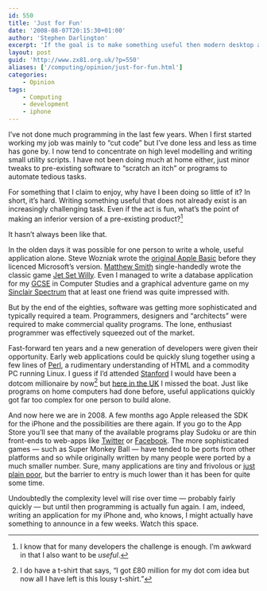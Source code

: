 ```yaml
---
id: 550
title: 'Just for Fun'
date: '2008-08-07T20:15:30+01:00'
author: 'Stephen Darlington'
excerpt: 'If the goal is to make something useful then modern desktop and web programming is just too hard. Is there anything out there to rekindle my enthusiasm?'
layout: post
guid: 'http://www.zx81.org.uk/?p=550'
aliases: ['/computing/opinion/just-for-fun.html']
categories:
    - Opinion
tags:
    - Computing
    - development
    - iphone
---
```


I’ve not done much programming in the last few years. When I first started working my job was mainly to “cut code” but I’ve done less and less as time has gone by. I now tend to concentrate on high level modelling and writing small utility scripts. I have not been doing much at home either, just minor tweaks to pre-existing software to “scratch an itch” or programs to automate tedious tasks.

For something that I claim to enjoy, why have I been doing so little of it? In short, it’s hard. Writing something useful that does not already exist is an increasingly challenging task. Even if the act is fun, what’s the point of making an inferior version of a pre-existing product?[^1]

It hasn’t always been like that.

In the olden days it was possible for one person to write a whole, useful application alone. Steve Wozniak wrote the [original Apple Basic](http://www.retrothing.com/2008/07/restoring-wozs.html) before they licenced Microsoft’s version. [Matthew Smith](http://en.wikipedia.org/wiki/Matthew_Smith_%28games_programmer%29) single-handedly wrote the classic game [Jet Set Willy](http://www.worldofspectrum.org/infoseekid.cgi?id=0002589). Even I managed to write a database application for my [GCSE](http://en.wikipedia.org/wiki/GCSE) in Computer Studies and a graphical adventure game on my [Sinclair Spectrum](http://www.ysrnry.co.uk/cover1.htm) that at least one friend was quite impressed with.

But by the end of the eighties, software was getting more sophisticated and typically required a team. Programmers, designers and “architects” were required to make commercial quality programs. The lone, enthusiast programmer was effectively squeezed out of the market.

Fast-forward ten years and a new generation of developers were given their opportunity. Early web applications could be quickly slung together using a few lines of [Perl](/computing/programming/languages/perl.html), a rudimentary understanding of HTML and a commodity PC running Linux. I guess if I’d attended [Stanford](http://stanford.edu/) I would have been a dotcom millionaire by now[^2] but [here in the UK](http://www.durham.ac.uk/) I missed the boat. Just like programs on home computers had done before, useful applications quickly got far too complex for one person to build alone.

And now here we are in 2008. A few months ago Apple released the SDK for the iPhone and the possibilities are there again. If you go to the App Store you’ll see that many of the available programs play Sudoku or are thin front-ends to web-apps like [Twitter](http://twitter.com/sdarlington) or [Facebook](http://www.xprimnt.com/2007/07/02/why-i-hate-facebook/). The more sophisticated games — such as Super Monkey Ball — have tended to be ports from other platforms and so while originally written by many people were ported by a much smaller number. Sure, many applications are tiny and frivolous or [just plain poor](http://www.atomicwang.org/motherfucker/Index/93E914B5-89ED-4D46-8EFD-9AACC6BAE818.html), but the barrier to entry is much lower than it has been for quite some time.

Undoubtedly the complexity level will rise over time — probably fairly quickly — but until then programming is actually fun again. I am, indeed, writing an application for my iPhone and, who knows, I might actually have something to announce in a few weeks. Watch this space.
[^1]: I know that for many developers the challenge is enough. I’m awkward in that I also want to be *useful*.
[^2]: I do have a t-shirt that says, “I got £80 million for my dot com idea but now all I have left is this lousy t-shirt.”
